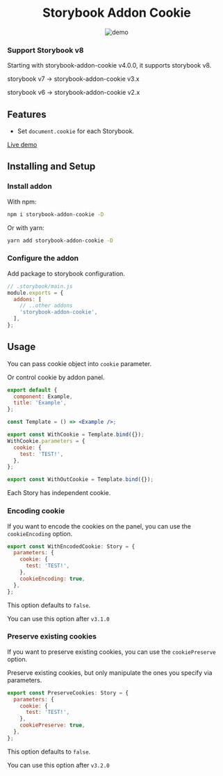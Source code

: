 <h1 align="center">Storybook Addon Cookie</h1>

<p align="center">
  <img src="../../assets/demo.gif" align="center" alt="demo"/>
</p>

### Support Storybook v8

Starting with storybook-addon-cookie v4.0.0, it supports storybook v8.

storybook v7 -> storybook-addon-cookie v3.x

storybook v6 -> storybook-addon-cookie v2.x

## Features

- Set `document.cookie` for each Storybook.

[Live demo](https://www.chromatic.com/library?appId=6208f3782689be003ab39da3)

## Installing and Setup

### Install addon

With npm:

```sh
npm i storybook-addon-cookie -D
```

Or with yarn:

```sh
yarn add storybook-addon-cookie -D
```

### Configure the addon

Add package to storybook configuration.

```javascript
// .storybook/main.js
module.exports = {
  addons: [
    // ..other addons
    'storybook-addon-cookie',
  ],
};
```

## Usage

You can pass cookie object into `cookie` parameter.

Or control cookie by addon panel.

```jsx
export default {
  component: Example,
  title: 'Example',
};

const Template = () => <Example />;

export const WithCookie = Template.bind({});
WithCookie.parameters = {
  cookie: {
    test: 'TEST!',
  },
};

export const WithOutCookie = Template.bind({});
```

Each Story has independent cookie.

### Encoding cookie

If you want to encode the cookies on the panel, you can use the `cookieEncoding` option.

```jsx
export const WithEncodedCookie: Story = {
  parameters: {
    cookie: {
      test: 'TEST!',
    },
    cookieEncoding: true,
  },
};
```

This option defaults to `false`.

You can use this option after `v3.1.0`

### Preserve existing cookies

If you want to preserve existing cookies, you can use the `cookiePreserve` option.

Preserve existing cookies, but only manipulate the ones you specify via parameters.

```jsx
export const PreserveCookies: Story = {
  parameters: {
    cookie: {
      test: 'TEST!',
    },
    cookiePreserve: true,
  },
};
```

This option defaults to `false`.

You can use this option after `v3.2.0`
